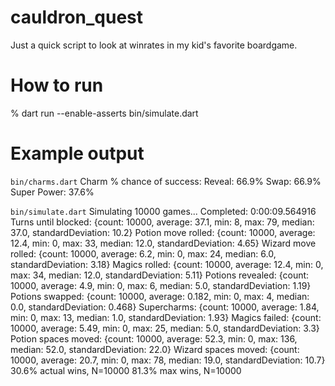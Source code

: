 # cauldron_quest

Just a quick script to look at winrates in my kid's favorite boardgame.

# How to run
% dart run --enable-asserts bin/simulate.dart

# Example output

`bin/charms.dart`
Charm % chance of success:
Reveal: 66.9%
Swap: 66.9%
Super Power: 37.6%

`bin/simulate.dart`
Simulating 10000 games...
Completed: 0:00:09.564916
Turns until blocked: {count: 10000, average: 37.1, min: 8, max: 79, median: 37.0, standardDeviation: 10.2}
Potion move rolled: {count: 10000, average: 12.4, min: 0, max: 33, median: 12.0, standardDeviation: 4.65}
Wizard move rolled: {count: 10000, average: 6.2, min: 0, max: 24, median: 6.0, standardDeviation: 3.18}
Magics rolled: {count: 10000, average: 12.4, min: 0, max: 34, median: 12.0, standardDeviation: 5.11}
Potions revealed: {count: 10000, average: 4.9, min: 0, max: 6, median: 5.0, standardDeviation: 1.19}
Potions swapped: {count: 10000, average: 0.182, min: 0, max: 4, median: 0.0, standardDeviation: 0.468}
Supercharms: {count: 10000, average: 1.84, min: 0, max: 13, median: 1.0, standardDeviation: 1.93}
Magics failed: {count: 10000, average: 5.49, min: 0, max: 25, median: 5.0, standardDeviation: 3.3}
Potion spaces moved: {count: 10000, average: 52.3, min: 0, max: 136, median: 52.0, standardDeviation: 22.0}
Wizard spaces moved: {count: 10000, average: 20.7, min: 0, max: 78, median: 19.0, standardDeviation: 10.7}
30.6% actual wins, N=10000
81.3% max wins, N=10000
